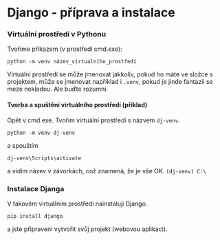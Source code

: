 # Django - příprava a instalace

### Virtuální prostředí v Pythonu

Tvoříme příkazem (v prostředí cmd.exe):

```
python -m venv název_virtualního_prostředí
```

Virtuální prostředí se může jmenovat jakkoliv, pokud ho máte ve složce s projektem, může se jmenovat například i `.venv`, pokud je jinde fantazii se meze nekladou. Ale buďte rozumní.

#### Tvorba a spuštění virtuálního prostředí (příklad)

Opět v cmd.exe. Tvořím virtuální prostředí s názvem `dj-venv`.

```
python -m venv dj-venv
```

a spouštím

```
dj-venv\Scripts\activate
```
a vidím název v závorkách, což znamená, že je vše OK. `(dj-venv) C:\`

### Instalace Djanga

V takovém virtuálním prostředí nainstaluji Django.

```
pip install django
```

a jste připraveni vytvořit svůj projekt (webovou aplikaci).
